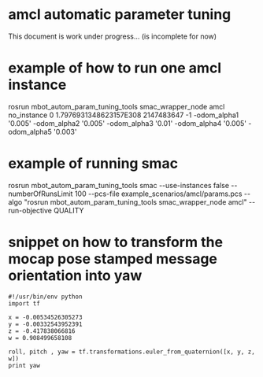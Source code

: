 amcl automatic parameter tuning
===============================

This document is work under progress... (is incomplete for now)

# example of how to run one amcl instance
rosrun mbot_autom_param_tuning_tools smac_wrapper_node amcl no_instance 0 1.7976931348623157E308 2147483647 -1 -odom_alpha1 '0.005' -odom_alpha2 '0.005' -odom_alpha3 '0.01' -odom_alpha4 '0.005' -odom_alpha5 '0.003'

# example of running smac
rosrun mbot_autom_param_tuning_tools smac --use-instances false --numberOfRunsLimit 100 --pcs-file example_scenarios/amcl/params.pcs --algo "rosrun mbot_autom_param_tuning_tools smac_wrapper_node amcl" --run-objective QUALITY

# snippet on how to transform the mocap pose stamped message orientation into yaw

```
#!/usr/bin/env python
import tf

x = -0.00534526305273
y = -0.00332543952391
z = -0.417838066816
w = 0.908499658108

roll, pitch , yaw = tf.transformations.euler_from_quaternion([x, y, z, w])
print yaw
```